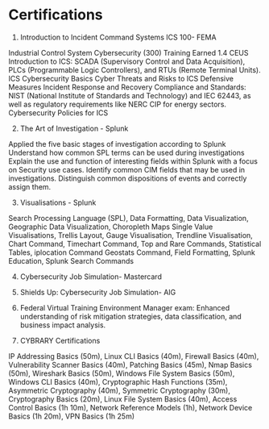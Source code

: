 # Certifications

1. Introduction to Incident Command Systems ICS 100- FEMA

Industrial Control System Cybersecurity (300) Training
Earned 1.4 CEUS
Introduction to ICS: SCADA (Supervisory Control and Data Acquisition), PLCs (Programmable Logic Controllers), and RTUs (Remote Terminal Units).
ICS Cybersecurity Basics
Cyber Threats and Risks to ICS
Defensive Measures
Incident Response and Recovery
Compliance and Standards: NIST (National Institute of Standards and Technology) and IEC 62443, as well as regulatory requirements like NERC CIP for energy sectors.
Cybersecurity Policies for ICS

2. The Art of Investigation - Splunk

Applied the five basic stages of investigation according to Splunk
Understand how common SPL terms can be used during investigations
Explain the use and function of interesting fields within Splunk with a focus on Security use cases.
Identify common CIM fields that may be used in investigations.
Distinguish common dispositions of events and correctly assign them.


3. Visualisations - Splunk
   
Search Processing Language (SPL), Data Formatting, Data Visualization, Geographic Data Visualization, Choropleth Maps
Single Value Visualisations, Trellis Layout, Gauge Visualisation, Trendline Visualisation, Chart Command, Timechart Command, Top and Rare Commands, Statistical Tables, iplocation Command
Geostats Command, Field Formatting, Splunk Education, Splunk Search Commands


4. Cybersecurity Job Simulation- Mastercard
  
5. Shields Up: Cybersecurity Job Simulation- AIG
   
6. Federal Virtual Training Environment Manager exam: Enhanced understanding of risk mitigation strategies, data classification, and business impact analysis.
   
7. CYBRARY Certifications

IP Addressing Basics (50m), Linux CLI Basics (40m), Firewall Basics (40m), Vulnerability Scanner Basics (40m), Patching Basics (45m), Nmap Basics (50m), Wireshark Basics (50m), Windows File System Basics (50m), Windows CLI Basics (40m), Cryptographic Hash Functions (35m), Asymmetric Cryptography (40m), Symmetric Cryptography (30m), Cryptography Basics (20m), Linux File System Basics (40m), Access Control Basics (1h 10m), Network Reference Models (1h), Network Device Basics (1h 20m), VPN Basics (1h 25m)
